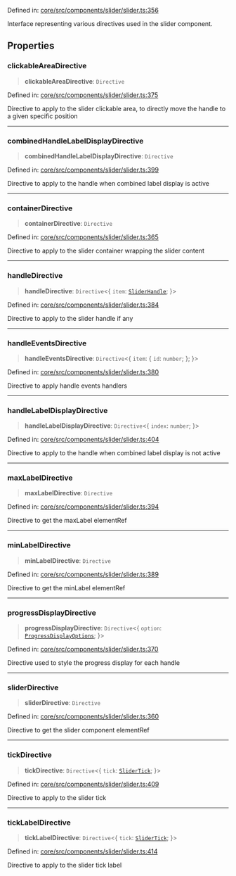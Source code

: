 Defined in: [core/src/components/slider/slider.ts:356](https://github.com/AmadeusITGroup/AgnosUI/blob/f5a824c1cf8670f33489eab7a6ded79475e216ec/core/src/components/slider/slider.ts#L356)

Interface representing various directives used in the slider component.

## Properties

### clickableAreaDirective

> **clickableAreaDirective**: `Directive`

Defined in: [core/src/components/slider/slider.ts:375](https://github.com/AmadeusITGroup/AgnosUI/blob/f5a824c1cf8670f33489eab7a6ded79475e216ec/core/src/components/slider/slider.ts#L375)

Directive to apply to the slider clickable area, to directly move the handle to a given specific position

***

### combinedHandleLabelDisplayDirective

> **combinedHandleLabelDisplayDirective**: `Directive`

Defined in: [core/src/components/slider/slider.ts:399](https://github.com/AmadeusITGroup/AgnosUI/blob/f5a824c1cf8670f33489eab7a6ded79475e216ec/core/src/components/slider/slider.ts#L399)

Directive to apply to the handle when combined label display is active

***

### containerDirective

> **containerDirective**: `Directive`

Defined in: [core/src/components/slider/slider.ts:365](https://github.com/AmadeusITGroup/AgnosUI/blob/f5a824c1cf8670f33489eab7a6ded79475e216ec/core/src/components/slider/slider.ts#L365)

Directive to apply to the slider container wrapping the slider content

***

### handleDirective

> **handleDirective**: `Directive`\<\{ `item`: [`SliderHandle`](SliderHandle.md); \}\>

Defined in: [core/src/components/slider/slider.ts:384](https://github.com/AmadeusITGroup/AgnosUI/blob/f5a824c1cf8670f33489eab7a6ded79475e216ec/core/src/components/slider/slider.ts#L384)

Directive to apply to the slider handle if any

***

### handleEventsDirective

> **handleEventsDirective**: `Directive`\<\{ `item`: \{ `id`: `number`; \}; \}\>

Defined in: [core/src/components/slider/slider.ts:380](https://github.com/AmadeusITGroup/AgnosUI/blob/f5a824c1cf8670f33489eab7a6ded79475e216ec/core/src/components/slider/slider.ts#L380)

Directive to apply handle events handlers

***

### handleLabelDisplayDirective

> **handleLabelDisplayDirective**: `Directive`\<\{ `index`: `number`; \}\>

Defined in: [core/src/components/slider/slider.ts:404](https://github.com/AmadeusITGroup/AgnosUI/blob/f5a824c1cf8670f33489eab7a6ded79475e216ec/core/src/components/slider/slider.ts#L404)

Directive to apply to the handle when combined label display is not active

***

### maxLabelDirective

> **maxLabelDirective**: `Directive`

Defined in: [core/src/components/slider/slider.ts:394](https://github.com/AmadeusITGroup/AgnosUI/blob/f5a824c1cf8670f33489eab7a6ded79475e216ec/core/src/components/slider/slider.ts#L394)

Directive to get the maxLabel elementRef

***

### minLabelDirective

> **minLabelDirective**: `Directive`

Defined in: [core/src/components/slider/slider.ts:389](https://github.com/AmadeusITGroup/AgnosUI/blob/f5a824c1cf8670f33489eab7a6ded79475e216ec/core/src/components/slider/slider.ts#L389)

Directive to get the minLabel elementRef

***

### progressDisplayDirective

> **progressDisplayDirective**: `Directive`\<\{ `option`: [`ProgressDisplayOptions`](ProgressDisplayOptions.md); \}\>

Defined in: [core/src/components/slider/slider.ts:370](https://github.com/AmadeusITGroup/AgnosUI/blob/f5a824c1cf8670f33489eab7a6ded79475e216ec/core/src/components/slider/slider.ts#L370)

Directive used to style the progress display for each handle

***

### sliderDirective

> **sliderDirective**: `Directive`

Defined in: [core/src/components/slider/slider.ts:360](https://github.com/AmadeusITGroup/AgnosUI/blob/f5a824c1cf8670f33489eab7a6ded79475e216ec/core/src/components/slider/slider.ts#L360)

Directive to get the slider component elementRef

***

### tickDirective

> **tickDirective**: `Directive`\<\{ `tick`: [`SliderTick`](SliderTick.md); \}\>

Defined in: [core/src/components/slider/slider.ts:409](https://github.com/AmadeusITGroup/AgnosUI/blob/f5a824c1cf8670f33489eab7a6ded79475e216ec/core/src/components/slider/slider.ts#L409)

Directive to apply to the slider tick

***

### tickLabelDirective

> **tickLabelDirective**: `Directive`\<\{ `tick`: [`SliderTick`](SliderTick.md); \}\>

Defined in: [core/src/components/slider/slider.ts:414](https://github.com/AmadeusITGroup/AgnosUI/blob/f5a824c1cf8670f33489eab7a6ded79475e216ec/core/src/components/slider/slider.ts#L414)

Directive to apply to the slider tick label
